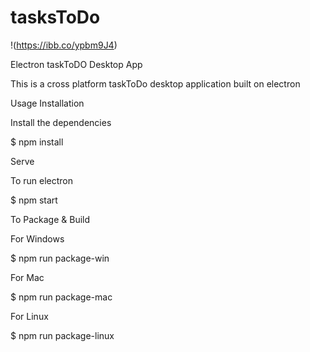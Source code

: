 # tasksToDo

!(https://ibb.co/ypbm9J4)

Electron taskToDO Desktop App

This is a cross platform taskToDo desktop application built on electron

Usage
Installation

Install the dependencies

$ npm install

Serve

To run electron

$ npm start

To Package & Build

For Windows

$ npm run package-win

For Mac

$ npm run package-mac

For Linux

$ npm run package-linux
